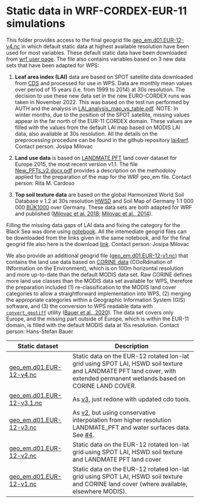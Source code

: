# Static data in WRF-CORDEX-EUR-11 simulations

This folder provides access to the final geogrid file [geo_em.d01.EUR-12-v4.nc](https://meteo.unican.es/work/josipa/euro-cordex-cmip6/static_data/geo_em.d01.EUR-12-v4.nc) in which default static data at highest available resolution have been used for most variables.
These default static data have been downloaded from [wrf user page](https://www2.mmm.ucar.edu/wrf/users/download/get_sources_wps_geog.html).
The file also contains variables based on 3 new data sets that have been adapted for WPS:

1. **Leaf area index (LAI)** data are based on SPOT satellite data downloaded from [CDS](https://cds.climate.copernicus.eu/cdsapp#!/dataset/satellite-lai-fapar?tab=overview) and processed for use in WPS. Data are monthly mean values over period of 15 years  (i.e. from 1999 to 2014) at 30s resolution.
The decision to use these new data set in the new EURO-CORDEX runs was taken in November 2022.
This was based on the test run performed by AUTH and the analysis in [LAI_analysis_map_vs_table.pdf](https://meteo.unican.es/work/josipa/euro-cordex-cmip6/static_data/LAI_analysis_map_vs_table.pdf).
NOTE: In winter months, due to the position of the SPOT satellite, missing values appear in the far north of the EUR-11 CORDEX domain. These values are filled with the values from the default LAI map based on MODIS LAI data, also available at 30s resolution.
All the details on the preprocessing procedure can be found in the github repository [lai4wrf](https://github.com/AEI-CORDyS/lai4wrf).
Contact person: Josipa Milovac 

2. **Land use data** is based on [LANDMATE PFT](https://www.wdc-climate.de/ui/entry?acronym=LM_PFT_EUR_v1.1) land cover dataset for Europe 2015, the most recent version v1.1. The file [New_PFTs_v2.docx.pdf](./New_PFTs_v2.docx.pdf) provides a description on the methodoloy applied for the preparation of the map for the WRF geo_em file. Contact person: Rita M. Cardoso 

3. **Top soil texture data** are based on the global Harmonized World Soil Database v 1.2 at 30s resolution [HWSD](https://www.fao.org/soils-portal/data-hub/soil-maps-and-databases/harmonized-world-soil-database-v12/en/) and Soil Map of Germany 1:1 000 000 [BÜK1000](https://www.bgr.bund.de/DE/Themen/Boden/Informationsgrundlagen/Bodenkundliche_Karten_Datenbanken/BUEK1000/buek1000_node.html) over Germany. These data sets are both adapted for WRF and published ([Milovac et al. 2018](doi:10.1594/WDCC/WRF_NOAH_HWSD_world_TOP_ST_v121); [Milovac et al., 2014](doi:10.1594/WDCC/WRF_NOAH_BUK_Ger_top_SOILTYP)).

Filling the missing data gaps of LAI data and fixing the category for the Black Sea was done using [notebook](./update_static_data.ipynb). All the intemediate geogrid files can be downloaded from the links given in the same notebook, and for the final geogrid file also here is the download [link](https://meteo.unican.es/work/WRF4CORDEX_geogrid_files/geo_em.d01_EUR-11_new_BlackSea2sea.nc).
Contact person: Josipa Milovac 

We also provide an additional geogrid file ([geo_em.d01.EUR-12-v1.nc](https://meteo.unican.es/work/josipa/euro-cordex-cmip6/static_data/geo_em.d01.EUR-12-v1.nc)) that contains the land use data based on [CORINE data](https://land.copernicus.eu/pan-europe/corine-land-cover) (COoRdination of INformation on the Environment), which is on 100m horizontal resolution and more up-to-date than the default MODIS data set. Raw CORINE defines more land use classes than the MODIS data set available for WPS, therefore the preparation included (1) re-classification to the MODIS land cover categories to allow a straightforward implementation into WPS, (2) merging the appropriate categories within a Geographic Information System (GIS) software, and (3) the conversion to WPS readable data with [`convert_geotiff`](https://github.com/openwfm/convert_geotiff) utility ([Bauer et al., 2020](https://a.tellusjournals.se/article/10.1080/16000870.2020.1761740/)). The data set covers only Europe, and the missing part outside of Europe, which is within the EUR-11 domain, is filled with the default MODIS data at 15s resolution.
Contact person: Hans-Stefan Bauer 

| Static dataset | Description |
|-----|-------------|
| [geo_em.d01.EUR-12-v4.nc](https://meteo.unican.es/work/josipa/euro-cordex-cmip6/static_data/geo_em.d01.EUR-12-v4.nc) | Static data on the EUR-12 rotated lon-lat grid using SPOT LAI, HSWD soil texture and LANDMATE PFT land cover, with extended permanent wetlands based on CORINE LAND COVER.|
| [geo_em.d01.EUR-12-v3.1.nc](https://meteo.unican.es/work/josipa/euro-cordex-cmip6/static_data/geo_em.d01.EUR-12-v3.1.nc) | As [v3](https://meteo.unican.es/work/josipa/euro-cordex-cmip6/static_data/geo_em.d01.EUR-12-v3.nc), just redone with updated cdo tools.|
| [geo_em.d01.EUR-12-v3.nc](https://meteo.unican.es/work/josipa/euro-cordex-cmip6/static_data/geo_em.d01.EUR-12-v3.nc) | As [v2](https://meteo.unican.es/work/josipa/euro-cordex-cmip6/static_data/geo_em.d01.EUR-12-v2.nc), but using conservative interpolation from higher resolution LANDMATE_PFT and water surfaces data. See [#4](https://github.com/CORDEX-WRF-community/euro-cordex-cmip6/issues/4). |
| [geo_em.d01.EUR-12-v2.nc](https://meteo.unican.es/work/josipa/euro-cordex-cmip6/static_data/geo_em.d01.EUR-12-v2.nc) | Static data on the EUR-12 rotated lon-lat grid using SPOT LAI, HSWD soil texture and LANDMATE PFT land cover |
| [geo_em.d01.EUR-12-v1.nc](https://meteo.unican.es/work/josipa/euro-cordex-cmip6/static_data/geo_em.d01.EUR-12-v1.nc) | Static data on the EUR-12 rotated lon-lat grid using SPOT LAI, HSWD soil texture and      CORINE land cover (where available, elsewhere MODIS).
